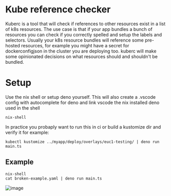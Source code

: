 # Kube reference checker

Kuberc is a tool that will check if references to other resources exist in a
list of k8s resources. The use case is that if your app bundles a bunch of
resources you can check if you correctly spelled and setup the labels and
selectors. Usually your k8s resource bundles will reference some pre-hosted
resources, for example you might have a secret for dockerconfigjson in the
cluster you are deploying too. kuberc will make some opinionated decisions on
what resources should and shouldn't be bundled.

# Setup

Use the nix shell or setup deno yourself. This will also create a .vscode config
with autocomplete for deno and link vscode the nix installed deno used in the
shell

```
nix-shell
```

In practice you probaply want to run this in ci or build a kustomize dir and
verify it for example:

```
kubectl kustomize ../myapp/deploy/overlays/euc1-testing/ | deno run main.ts
```

## Example

```
nix-shell
cat broken-example.yaml | deno run main.ts
```
![image](https://github.com/MarkArts/kube-reference-checker/assets/5372451/1e9ef4df-cb5e-4579-b9f5-807f81ad4ff1)
